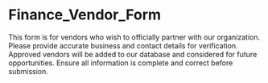 # Finance_Vendor_Form
This form is for vendors who wish to officially partner with our organization. Please provide accurate business and contact details for verification. Approved vendors will be added to our database and considered for future opportunities. Ensure all information is complete and correct before submission.
